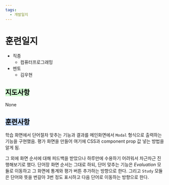 ```yaml
---
tags:
  - 개발일지
---
```

# 훈련일지

- 직종
	- 컴퓨터프로그래밍
- 멘토
	- 김우현
## <mark style="background: #BBFABBA6;">지도사항</mark>

None

## <mark style="background: #ADCCFFA6;">훈련사항</mark>

학습 화면에서 단어절차 맞추는 기능과 결과를 메인화면에서 `Modal` 형식으로 출력하는 기능을 구현했음.
평가 화면을 만들어 여기에 CSS과 component prop 값 넣는 방법을 알게 됨.

그 외에 화면 순서에 대해 피드백을 받았으나 하루만에 수용하기 어려워서 차근차근 진행해보기로 했다. 단어장 화면 순서는 그대로 하되, 단어 맞추는 기능은 *Evaluation* 모듈로 이동하고 그 화면에 통계와 평가 버튼 추가하는 방향으로 한다. 그리고 `Study` 모듈은 단어와 뜻을 번갈아 3번 정도 표시하고 다음 단어로 이동하는 방향으로 한다.